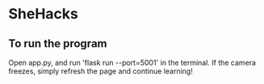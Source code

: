 # SheHacks

## To run the program
Open app.py, and run 'flask run --port=5001' in the terminal. If the camera freezes, simply refresh the page and continue learning!
